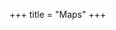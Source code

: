 +++
title = "Maps"
+++


<div id="map" class="map"></div>
<script>
window.addEventListener('load', function() {
    let tileserver = "https://tiles.morris-frank.dev/file/osm-tiles/";
    let basemaps = {
        "Topology": L.tileLayer(tileserver + 'topo/{z}/{x}/{y}.png',{maxZoom:16}),
        "Alpine club": L.tileLayer(tileserver + 'avk/{z}/{x}/{y}.png',{maxZoom:16})
    };
    let difficulties = {"L": "green", "WS-": "orange", "WS": "red", "WS+": "black"}
    let overlays = {}
    for (var d in difficulties) {
        overlays[d] =  new L.GPX("./bergrebell_" + d + ".gpx", {
            async: true,
            marker_options: {startIconUrl: null, endIconUrl: null, shadowUrl: null},
            polyline_options: {color: difficulties[d], opacity: 0.75,},
        });
    }
    console.log(overlays);
    let map = L.map('map', {
        center: [47.05, 12.2],
        zoom: 11,
        layers: [basemaps["Topology"],]
    });
    L.control.layers(basemaps,overlays,{collapsed:false}).addTo(map);
  }, false);
</script>